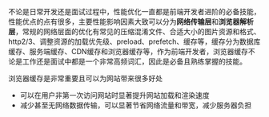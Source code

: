 不论是日常开发还是面试过程中，性能优化一直都是前端开发者进阶的必备技能，性能优点的点有很多，主要性能影响因素大致可以分为**网络传输层**和**浏览器解析层**，常规的网络层面的优化有常见的压缩混淆文件、合适大小的图片资源和格式、http2/3、调整资源的加载优先级、preload、prefetch、缓存等，缓存分为数据库缓存、服务端缓存、CDN缓存和浏览器缓存等，作为前端开发者，浏览器缓存不论是工作还是面试中都是一个非常高频词汇，因此是必备且熟练掌握的技能。

浏览器缓存是非常重要且可以为网站带来很多好处

- 可以在用户非第一次访问网站时显著提升网站加载和渲染速度
- 减少甚至无网络数据传输，可以显著节省网络流量和带宽，减少服务器负担





